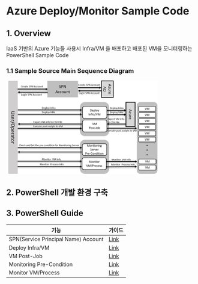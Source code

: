 # Azure Deploy/Monitor Sample Code

## 1. Overview
IaaS 기반의 Azure 기능들 사용시 Infra/VM 을 배포하고 배포된 VM을 모니터링하는 PowerShell Sample Code

### 1.1 Sample Source Main Sequence Diagram
<img src="../../images/MainSequenceDiagram.png" width="80%" height="80%">

## 2. PowerShell 개발 환경 구축

## 3. PowerShell Guide
기능 | 가이드
------|--------------------------
SPN(Service Principal Name) Account |[Link](./docs/1_spn.md)
Deploy Infra/VM |[Link](./docs/2_deploy_infra_vm.md)
VM Post-Job |[Link](./docs/3_vm_post_jobs.md)
Monitoring Pre-Condition |[Link](./docs/4_set_monitoring_server.md)
Monitor VM/Process |[Link](./docs/5_monitor_vm_process.md)
